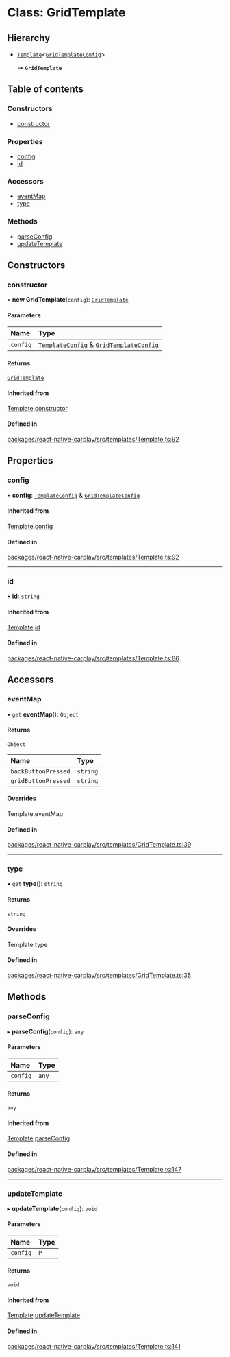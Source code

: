 # Class: GridTemplate

## Hierarchy

- [`Template`](/docs/Template.md)<[`GridTemplateConfig`](/docs/GridTemplateConfig.md)\>

  ↳ **`GridTemplate`**

## Table of contents

### Constructors

- [constructor](/docs/GridTemplate.md#constructor)

### Properties

- [config](/docs/GridTemplate.md#config)
- [id](/docs/GridTemplate.md#id)

### Accessors

- [eventMap](/docs/GridTemplate.md#eventmap)
- [type](/docs/GridTemplate.md#type)

### Methods

- [parseConfig](/docs/GridTemplate.md#parseconfig)
- [updateTemplate](/docs/GridTemplate.md#updatetemplate)

## Constructors

### constructor

• **new GridTemplate**(`config`): [`GridTemplate`](/docs/GridTemplate.md)

#### Parameters

| Name | Type |
| :------ | :------ |
| `config` | [`TemplateConfig`](/docs/TemplateConfig.md) & [`GridTemplateConfig`](/docs/GridTemplateConfig.md) |

#### Returns

[`GridTemplate`](/docs/GridTemplate.md)

#### Inherited from

[Template](/docs/Template.md).[constructor](/docs/Template.md#constructor)

#### Defined in

[packages/react-native-carplay/src/templates/Template.ts:92](https://github.com/birkir/react-native-carplay/blob/2f9bd9c/packages/react-native-carplay/src/templates/Template.ts#L92)

## Properties

### config

• **config**: [`TemplateConfig`](/docs/TemplateConfig.md) & [`GridTemplateConfig`](/docs/GridTemplateConfig.md)

#### Inherited from

[Template](/docs/Template.md).[config](/docs/Template.md#config)

#### Defined in

[packages/react-native-carplay/src/templates/Template.ts:92](https://github.com/birkir/react-native-carplay/blob/2f9bd9c/packages/react-native-carplay/src/templates/Template.ts#L92)

___

### id

• **id**: `string`

#### Inherited from

[Template](/docs/Template.md).[id](/docs/Template.md#id)

#### Defined in

[packages/react-native-carplay/src/templates/Template.ts:86](https://github.com/birkir/react-native-carplay/blob/2f9bd9c/packages/react-native-carplay/src/templates/Template.ts#L86)

## Accessors

### eventMap

• `get` **eventMap**(): `Object`

#### Returns

`Object`

| Name | Type |
| :------ | :------ |
| `backButtonPressed` | `string` |
| `gridButtonPressed` | `string` |

#### Overrides

Template.eventMap

#### Defined in

[packages/react-native-carplay/src/templates/GridTemplate.ts:39](https://github.com/birkir/react-native-carplay/blob/2f9bd9c/packages/react-native-carplay/src/templates/GridTemplate.ts#L39)

___

### type

• `get` **type**(): `string`

#### Returns

`string`

#### Overrides

Template.type

#### Defined in

[packages/react-native-carplay/src/templates/GridTemplate.ts:35](https://github.com/birkir/react-native-carplay/blob/2f9bd9c/packages/react-native-carplay/src/templates/GridTemplate.ts#L35)

## Methods

### parseConfig

▸ **parseConfig**(`config`): `any`

#### Parameters

| Name | Type |
| :------ | :------ |
| `config` | `any` |

#### Returns

`any`

#### Inherited from

[Template](/docs/Template.md).[parseConfig](/docs/Template.md#parseconfig)

#### Defined in

[packages/react-native-carplay/src/templates/Template.ts:147](https://github.com/birkir/react-native-carplay/blob/2f9bd9c/packages/react-native-carplay/src/templates/Template.ts#L147)

___

### updateTemplate

▸ **updateTemplate**(`config`): `void`

#### Parameters

| Name | Type |
| :------ | :------ |
| `config` | `P` |

#### Returns

`void`

#### Inherited from

[Template](/docs/Template.md).[updateTemplate](/docs/Template.md#updatetemplate)

#### Defined in

[packages/react-native-carplay/src/templates/Template.ts:141](https://github.com/birkir/react-native-carplay/blob/2f9bd9c/packages/react-native-carplay/src/templates/Template.ts#L141)
